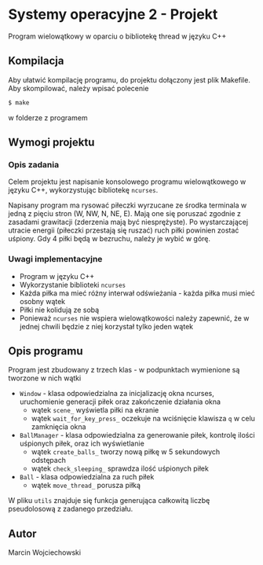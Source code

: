 # Systemy operacyjne 2 - Projekt

Program wielowątkowy w oparciu o bibliotekę thread w języku C++

## Kompilacja

Aby ułatwić kompilację programu, do projektu dołączony jest plik Makefile.
Aby skompilować, należy wpisać polecenie
```bash
$ make
```
w folderze z programem

## Wymogi projektu

### Opis zadania

Celem projektu jest napisanie konsolowego programu wielowątkowego w języku C++, wykorzystując bibliotekę `ncurses`.

Napisany program ma rysować piłeczki wyrzucane ze środka terminala w jedną z pięciu stron (W, NW, N, NE, E). Mają one się poruszać zgodnie z zasadami grawitacji (zderzenia mają być niesprężyste). Po wystarczającej utracie energii (piłeczki przestają się ruszać) ruch piłki powinien zostać uśpiony. Gdy 4 piłki będą w bezruchu, należy je wybić w górę.

### Uwagi implementacyjne

* Program w języku C++
* Wykorzystanie biblioteki `ncurses`
* Każda piłka ma mieć różny interwał odświeżania - każda piłka musi mieć osobny wątek
* Piłki nie kolidują ze sobą
* Ponieważ `ncurses` nie wspiera wielowątkowości należy zapewnić, że w jednej chwili będzie z niej korzystał tylko jeden wątek

## Opis programu

Program jest zbudowany z trzech klas - w podpunktach wymienione są tworzone w nich wątki

* `Window` - klasa odpowiedzialna za inicjalizację okna ncurses, uruchomienie generacji piłek oraz zakończenie działania okna
    * wątek `scene_` wyświetla piłki na ekranie
    * wątek `wait_for_key_press_` oczekuje na wciśnięcie klawisza `q` w celu zamknięcia okna
* `BallManager` - klasa odpowiedzialna za generowanie piłek, kontrolę ilości uśpionych piłek, oraz ich wyświetlanie
    * wątek `create_balls_` tworzy nową piłkę w 5 sekundowych odstępach
    * wątek `check_sleeping_` sprawdza ilość uśpionych piłek
* `Ball` - klasa odpowiedzialna za ruch piłek
    * wątek `move_thread_` porusza piłką

W pliku `utils` znajduje się funkcja generująca całkowitą liczbę pseudolosową z zadanego przedziału.

## Autor

Marcin Wojciechowski